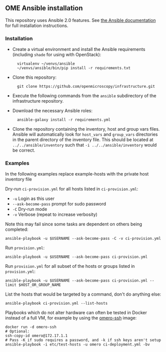 ## OME Ansible installation

This repository uses Ansible 2.0 features. See
[the Ansible documentation](http://docs.ansible.com/ansible/intro_installation.html)
for full installation instructions.

### Installation

- Create a virtual environment and install the Ansible requirements (including
  `shade` for using with OpenStack):

        virtualenv ~/venvs/ansible
        ~/venvs/ansible/bin/pip install -r requirements.txt

- Clone this repository:

        git clone https://github.com/openmicroscopy/infrastructure.git

- Execute the following commands from the `ansible` subdirectory of the
  infrastructure repository.

- Download the necessary Ansible roles:

        ansible-galaxy install -r requirements.yml

- Clone the repository containing the inventory, host and group vars files.
  Ansible will automatically look for `host_vars` and `group_vars`
  directories in the parent directory of the inventory file. This should be
  located at `../../ansible/inventory` such that `-i ../../ansible/inventory`
  would be correct.

### Examples

In the following examples replace example-hosts with the private host inventory file

Dry-run `ci-provision.yml` for all hosts listed in `ci-provision.yml`:
- `-u` Login as this user
- `--ask-become-pass` prompt for sudo password
- `-C` Dry-run mode
- `-v` Verbose (repeat to increase verbosity)

Note this may fail since some tasks are dependent on others being completed:

    ansible-playbook -u $USERNAME --ask-become-pass -C -v ci-provision.yml

Run `provision.yml`:

    ansible-playbook -u $USERNAME --ask-become-pass ci-provision.yml

Run `provision.yml` for all subset of the hosts or groups listed in `provision.yml`:

    ansible-playbook -u $USERNAME --ask-become-pass ci-provision.yml --limit $HOST_OR_GROUP_NAME

List the hosts that would be targeted by a command, don't do anything else:

    ansible-playbook ci-provision.yml --list-hosts


Playbooks which do not alter hardware can often be tested in Docker instead of a full VM, for example by using the [omero-ssh](https://github.com/manics/ome-docker/blob/omero-ssh/omero-ssh/Dockerfile) image:

    docker run -d omero-ssh
    # Optional:
    ssh-copy-id omero@172.17.1.1
    # Pass -K if sudo requires a password, and -k if ssh keys aren't setup
    ansible-playbook -i etc/test-hosts -u omero ci-deployment.yml -bv

